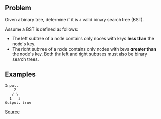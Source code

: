 ## Problem
Given a binary tree, determine if it is a valid binary search tree (BST).

Assume a BST is defined as follows:

* The left subtree of a node contains only nodes with keys **less than** the node's key.
* The right subtree of a node contains only nodes with keys **greater than** the node's key.
Both the left and right subtrees must also be binary search trees.

## Examples
```
Input:
    2
   / \
  1   3
Output: true
```

[Source](https://leetcode.com/problems/validate-binary-search-tree/description/)
